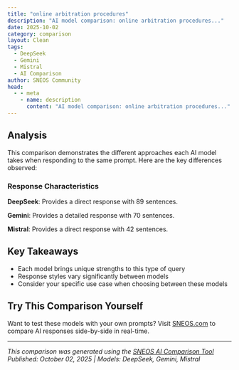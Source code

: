 ```yaml
---
title: "online arbitration procedures"
description: "AI model comparison: online arbitration procedures..."
date: 2025-10-02
category: comparison
layout: Clean
tags:
  - DeepSeek
  - Gemini
  - Mistral
  - AI Comparison
author: SNEOS Community
head:
  - - meta
    - name: description
      content: "AI model comparison: online arbitration procedures..."
---
```


<ChatComparison
  title="online arbitration procedures"
  prompt="online arbitration procedures"
  :responses='{
    "DeepSeek": "Of course. Here is a comprehensive overview of **online arbitration procedures**, breaking down what it is, how it works, its key features, and the pros and cons.\n\n---\n\n### What is Online Arbitration?\n\nOnline Arbitration is a form of Alternative Dispute Resolution (ADR) where the entire arbitration process\u2014from filing the case to the final award\u2014is conducted primarily or entirely through digital means. It leverages technology like secure online platforms, video conferencing, and electronic document management to resolve disputes remotely.\n\nIt\u0027s essentially traditional arbitration, but streamlined for the digital age. It is particularly suited for cross-border disputes, e-commerce conflicts, and any situation where the parties are geographically separated.\n\n### The Typical Procedure: Step-by-Step\n\nWhile procedures can vary depending on the arbitration provider (e.g., AAA, ICC, WIPO) or the specific rules adopted, a standard online arbitration process follows these general steps:\n\n**1. Agreement to Arbitrate**\n*   **The Foundation:** The process starts with a valid arbitration agreement, either:\n    *   A clause in a contract (e.g., a Terms of Service on a website) stating that disputes will be resolved by online arbitration.\n    *   A separate agreement made after a dispute has arisen.\n*   **Specifying the Rules:** The agreement should ideally specify the governing rules (e.g., the ICDR\u0027s Supplementary Procedures for Online Arbitration) and the seat (legal place) of the arbitration.\n\n**2. Initiation \u0026 Filing**\n*   The claimant files a \u0022Notice of Arbitration\u0022 or \u0022Request for Arbitration\u0022 through the online platform of the chosen institution.\n*   This filing includes the names of the parties, the nature of the dispute, the claim being made, and the relevant arbitration agreement.\n*   The filing fee is paid electronically.\n\n**3. Constitution of the Tribunal**\n*   The parties select a sole arbitrator or a panel of arbitrators. The platform often provides secure profiles and availability calendars for arbitrators.\n*   Interviews or selection can be done via video call. The appointed arbitrator must confirm their independence and impartiality.\n\n**4. Case Management Conference (CMC)**\n*   This is a crucial preliminary meeting, typically held via video conference between the arbitrator and the parties/their counsel.\n*   The goal is to establish a procedural timetable, address evidence exchange protocols, and set rules for the entire process (e.g., deadlines for submissions, hearing dates).\n*   The arbitrator issues a \u0022Procedural Order No. 1\u0022 formalizing these decisions.\n\n**5. Exchange of Pleadings and Evidence**\n*   **Pleadings:** The claimant submits a Statement of Claim, and the respondent submits a Statement of Defense (and any counterclaims) through the platform. All documents are uploaded to a secure, centralized electronic repository.\n*   **E-Disclosure/Discovery:** The scope of document production is typically limited in arbitration. Parties use the platform to request and produce electronic documents. The arbitrator manages any disputes over the scope of these requests.\n*   **Witness Statements and Expert Reports:** These are also submitted electronically.\n\n**6. The Hearing**\n*   This is conducted via a secure, high-quality video conferencing system integrated into the arbitration platform.\n*   Key features include:\n    *   **Virtual Hearing Rooms:** Separate \u0022breakout rooms\u0022 for each party and the arbitrator.\n    *   **Screen Sharing:** For presenting evidence, exhibits, and PowerPoint presentations.\n    *   **Real-Time Transcripts:** Often provided by a court reporter dialed into the video feed.\n    *   **Electronic Exhibits:** All documents are pre-loaded and hyperlinked for easy access by all participants.\n*   Witness examination and cross-examination are conducted live via video.\n\n**7. The Award**\n*   After the hearing and final submissions, the arbitrator deliberates and drafts the arbitral award.\n*   The final award is signed electronically (e-signatures are generally recognized and enforceable) and delivered to the parties through the platform.\n*   Under the New York Convention, this electronically signed award is legally binding and enforceable in over 170 signatory countries.\n\n---\n\n### Key Features \u0026 Technological Tools\n\n*   **Secure Online Platform:** A centralized, cloud-based hub for all case activity (e.g., Modria, IMOD, proprietary platforms from institutions).\n*   **Electronic Communication:** All formal communications (orders, submissions) happen via the platform, creating a clear audit trail.\n*   **Digital Evidence Management:** Tools for uploading, organizing, annotating, and sharing exhibits.\n*   **Video Conferencing:** Integrated or dedicated solutions (e.g., Zoom, Microsoft Teams) with high security for hearings and meetings.\n*   **E-Signatures:** For legally binding awards and procedural orders.\n\n---\n\n### Advantages of Online Arbitration\n\n1.  **Cost-Effective:** Eliminates travel, venue rental, and physical printing costs. Often results in lower arbitrator and legal fees due to increased efficiency.\n2.  **Time-Efficient:** The process is often faster due to streamlined scheduling and the elimination of logistical delays.\n3.  **Convenience \u0026 Accessibility:** Parties and arbitrators can participate from anywhere in the world, making justice more accessible.\n4.  **Environmental Friendliness:** A \u0022green\u0022 alternative with a significantly reduced carbon footprint.\n5.  **Enhanced Organization:** All case materials are in one secure, searchable digital location, reducing the risk of losing documents.\n\n### Challenges and Considerations\n\n1.  **Digital Divide \u0026 Technology Access:** Requires reliable internet and access to necessary hardware/software, which can be a barrier for some.\n2.  **Cybersecurity \u0026 Data Privacy:** Sensitive information is transmitted and stored online, requiring robust security measures to prevent breaches.\n3.  **Perceived Informality:** Some parties may feel the process is less solemn or authoritative than an in-person hearing.\n4.  **Technical Glitches:** Connectivity issues, audio/video lag, or platform failures can disrupt proceedings and require contingency plans.\n5.  **Assessing Credibility:** Some arbitrators argue that it is more difficult to assess the credibility of witnesses through a screen compared to in-person observation.\n\n### Common Use Cases\n\n*   **E-Commerce Disputes:** Between buyers and sellers on platforms like Amazon or eBay.\n*   **Business-to-Business (B2B) Contracts:** Especially for international supply chains or service agreements.\n*   **Technology, Media, and Telecom (TMT) Disputes.**\n*   **Consumer Disputes:** For resolving issues with online services, software, and digital products.\n*   **Employment Disputes:** For remote workers and companies with a distributed workforce.\n\n### Conclusion\n\nOnline arbitration is no longer a futuristic concept but a practical, efficient, and widely accepted method for resolving disputes. While it presents unique challenges, its benefits in terms of cost, speed, and accessibility make it an increasingly attractive option in our interconnected world. As technology and legal frameworks continue to evolve, online arbitration is poised to become the default procedure for many types of disputes.",
    "Gemini": "Online arbitration procedures are essentially the same as traditional arbitration procedures, but they utilize technology and online platforms to facilitate the process. This can lead to greater efficiency, cost savings, and accessibility. Here\u0027s a breakdown of the key aspects:\n\n**1. Agreement to Arbitrate:**\n\n*   **Foundation:**  The cornerstone of any arbitration is a valid agreement to arbitrate. This can be a clause within a larger contract (like a terms of service agreement or a commercial contract) or a separate agreement entered into after a dispute arises.\n*   **Scope:** The agreement defines the types of disputes subject to arbitration, the governing rules, the location (or lack thereof in online arbitration), and the method of selecting the arbitrator(s).\n*   **Clarity is Key:** The agreement should be unambiguous, especially when contemplating online arbitration. It should explicitly state that online arbitration is the chosen method.\n\n**2. Initiating the Arbitration:**\n\n*   **Notice:** The party initiating the arbitration (the claimant) typically sends a formal notice (a demand for arbitration) to the other party (the respondent).\n*   **Online Platforms:**  This notice, and all subsequent filings, are usually submitted through a designated online platform.  Platforms often provide templates and guides to simplify the process.\n*   **Required Information:** The demand for arbitration will outline the nature of the dispute, the relief sought, and often a brief summary of the supporting evidence.\n*   **Response:** The respondent then files a response, either admitting or denying the claims and potentially raising counterclaims.\n\n**3. Selection of the Arbitrator:**\n\n*   **Methods:** The method for selecting the arbitrator is usually outlined in the arbitration agreement.  Common approaches include:\n    *   **Party Appointment:** Each party selects an arbitrator, and the two selected arbitrators choose a third (often the chair).\n    *   **Roster Selection:**  An arbitration provider (like the American Arbitration Association (AAA), JAMS, or specialized online arbitration platforms) provides a list of qualified arbitrators, and the parties rank or strike names until a mutually acceptable arbitrator is chosen.\n    *   **Provider Appointment:** The provider directly appoints the arbitrator based on the nature of the dispute and the arbitrator\u0027s expertise.\n*   **Impartiality:** It\u0027s crucial that the arbitrator be impartial and independent.  Conflict of interest disclosures are standard practice.\n*   **Online Arbitrator Directories:** Many online arbitration platforms maintain directories of arbitrators with specific expertise suitable for online proceedings.\n\n**4. Pre-Hearing Procedures:**\n\n*   **Initial Conference:** The arbitrator typically holds an initial conference (often by video or phone) with the parties to discuss procedural matters, including:\n    *   **Scheduling:** Setting timelines for submissions, hearings, and the final award.\n    *   **Discovery:** Determining the scope and method of information exchange (if any).  Online arbitration often involves limited or no formal discovery to save time and costs.\n    *   **Evidence:**  Establishing rules for the admissibility of evidence (e.g., electronic documents, affidavits, video recordings).\n    *   **Communication Protocol:** Defining how parties will communicate with the arbitrator and each other.\n*   **Document Exchange:** Parties exchange relevant documents and information through the online platform. Secure file-sharing is a key feature.\n*   **Briefs/Submissions:**  Parties often submit written briefs or statements outlining their arguments and supporting evidence.\n\n**5. The Hearing (or Absence Thereof):**\n\n*   **Online Platforms:** Hearings are conducted through video conferencing platforms, often integrated into the arbitration platform.\n*   **Presentation of Evidence:** Parties present evidence, examine witnesses (if allowed), and make arguments.\n*   **Efficiency:** Online hearings tend to be more streamlined and efficient than traditional hearings.\n*   **Document-Only Arbitration:** In some cases, particularly for smaller claims, the arbitration may proceed solely on the basis of written submissions and documents, with no formal hearing.\n\n**6. The Award:**\n\n*   **Written Decision:** The arbitrator issues a written award, which is a binding decision resolving the dispute.\n*   **Delivery:** The award is typically delivered electronically through the online platform.\n*   **Enforcement:**  Arbitration awards are generally enforceable in court, often under the New York Convention (for international disputes) or domestic arbitration laws.\n*   **Finality:** Arbitration awards are generally final and binding, with limited grounds for appeal.\n\n**Advantages of Online Arbitration:**\n\n*   **Cost Savings:** Reduced travel expenses, lower administrative fees, and potentially faster proceedings can result in significant cost savings.\n*   **Convenience:** Parties can participate from anywhere with an internet connection, eliminating the need for physical meetings.\n*   **Speed:** Online processes often lead to faster resolution of disputes.\n*   **Accessibility:** Online arbitration can make dispute resolution more accessible to individuals and small businesses who may not be able to afford traditional litigation or arbitration.\n*   **Efficiency:** Streamlined procedures, online document management, and video conferencing contribute to greater efficiency.\n*   **Neutrality:**  Can be perceived as more neutral, especially in cross-border disputes, as it avoids the potential bias of a specific jurisdiction.\n\n**Disadvantages of Online Arbitration:**\n\n*   **Technological Barriers:**  Requires access to reliable internet and appropriate technology.\n*   **Security Concerns:**  Concerns about data security and confidentiality on online platforms.\n*   **Limited Discovery:**  Less opportunity for formal discovery may disadvantage parties with complex factual disputes.\n*   **Challenges with Witness Examination:**  Examining witnesses remotely can be more challenging than in person.\n*   **Enforcement Issues:**  Enforcement of online arbitration awards may present challenges in some jurisdictions.\n*   **Lack of Personal Interaction:**  Some parties may find the lack of personal interaction less satisfying than traditional arbitration.\n\n**Key Considerations for Choosing an Online Arbitration Platform:**\n\n*   **Reputation and Experience:** Choose a platform with a proven track record and experienced arbitrators.\n*   **Security Measures:**  Ensure the platform has robust security measures to protect data confidentiality.\n*   **Features and Functionality:**  Look for features such as secure document sharing, video conferencing, and online payment processing.\n*   **Cost Structure:**  Understand the platform\u0027s fees and how they are calculated.\n*   **Rules and Procedures:**  Review the platform\u0027s rules and procedures to ensure they are fair and transparent.\n*   **Arbitrator Expertise:**  Ensure the platform offers access to arbitrators with expertise relevant to the type of dispute.\n*   **Integration with Enforcement Mechanisms:** Consider platforms that offer assistance with enforcing awards.\n\n**Examples of Online Arbitration Platforms:**\n\n*   **American Arbitration Association (AAA):** Offers online arbitration services as part of its broader arbitration offerings.\n*   **JAMS:** Another well-known arbitration provider with online capabilities.\n*   **ODR.com:** A dedicated online dispute resolution platform.\n*   **SettleSmart:**  An online platform focused on business-to-business disputes.\n*   **Kleros:** A blockchain-based dispute resolution platform.\n\n**In summary, online arbitration is a valuable tool for resolving disputes efficiently and cost-effectively.  However, it\u0027s important to carefully consider the advantages and disadvantages before agreeing to online arbitration and to choose a reputable platform with appropriate security measures and experienced arbitrators.**\n",
    "Mistral": "Online arbitration, also known as virtual arbitration, is a process where disputes are resolved using digital platforms instead of traditional in-person hearings. Here are some general procedures involved in online arbitration:\n\n### 1. **Initiation of Arbitration**\n   - **Notice of Arbitration:** The claimant submits a notice of arbitration to the arbitration institution or directly to the respondent, outlining the dispute and the relief sought.\n   - **Response:** The respondent submits a response to the notice, which may include a counterclaim.\n\n### 2. **Selection of Arbitrator**\n   - **Arbitrator Appointment:** The parties may agree on an arbitrator, or the arbitration institution may appoint one. The arbitrator\u0027s credentials and impartiality are crucial.\n   - **Disclosure:** The arbitrator discloses any potential conflicts of interest.\n\n### 3. **Preliminary Conference**\n   - **Initial Meeting:** An initial meeting is held online to discuss procedural matters, such as the schedule, document exchange, and any preliminary issues.\n   - **Procedural Orders:** The arbitrator issues procedural orders to guide the process.\n\n### 4. **Document Exchange**\n   - **Submission of Documents:** Both parties submit relevant documents and evidence electronically.\n   - **Review:** The arbitrator reviews the documents and may request additional information.\n\n### 5. **Hearings**\n   - **Virtual Hearings:** Hearings are conducted via video conferencing platforms like Zoom, Microsoft Teams, or specialized arbitration platforms.\n   - **Witness Testimony:** Witnesses provide testimony remotely, and cross-examination is conducted online.\n   - **Document Presentation:** Documents are presented and discussed during the hearing.\n\n### 6. **Post-Hearing Submissions**\n   - **Closing Arguments:** Both parties submit closing arguments, either in writing or orally during the hearing.\n   - **Additional Evidence:** If necessary, additional evidence or clarifications may be submitted post-hearing.\n\n### 7. **Decision Making**\n   - **Deliberation:** The arbitrator reviews all evidence and arguments.\n   - **Award:** The arbitrator issues a written award, which is binding on the parties. The award is typically delivered electronically.\n\n### 8. **Enforcement**\n   - **Enforcement of Award:** The winning party may seek enforcement of the award through the courts if the losing party does not comply.\n\n### 9. **Confidentiality and Security**\n   - **Confidentiality:** All communications and documents are kept confidential.\n   - **Security:** The platform used for the arbitration must ensure data security and privacy.\n\n### 10. **Technical Support**\n   - **Platform Support:** The arbitration institution or a third-party provider offers technical support to ensure smooth proceedings.\n   - **Training:** Parties and arbitrators may receive training on using the online platform effectively.\n\n### 11. **Costs**\n   - **Fees:** The costs of the arbitration, including the arbitrator\u0027s fees and any platform fees, are typically shared by the parties or allocated as per the arbitrator\u0027s decision.\n\n### 12. **Final Steps**\n   - **Closure:** The arbitrator formally closes the proceedings.\n   - **Feedback:** Parties may provide feedback on the process to improve future online arbitrations.\n\n### Key Considerations:\n   - **Technology:** Ensure all parties have access to reliable internet and the necessary technology.\n   - **Time Zones:** Consider time zone differences if parties are in different locations.\n   - **Legal Framework:** Ensure compliance with relevant legal frameworks and regulations.\n\nOnline arbitration offers flexibility, cost-effectiveness, and convenience, making it an attractive option for resolving disputes in the digital age."
  }'
  published-date="00:15"
/>

## Analysis

This comparison demonstrates the different approaches each AI model takes when responding to the same prompt. Here are the key differences observed:

### Response Characteristics

**DeepSeek**: Provides a direct response with 89 sentences. 

**Gemini**: Provides a detailed response with 70 sentences. 

**Mistral**: Provides a direct response with 42 sentences. 

## Key Takeaways

- Each model brings unique strengths to this type of query
- Response styles vary significantly between models
- Consider your specific use case when choosing between these models

## Try This Comparison Yourself

Want to test these models with your own prompts? Visit [SNEOS.com](https://sneos.com) to compare AI responses side-by-side in real-time.

---

*This comparison was generated using the [SNEOS AI Comparison Tool](https://sneos.com)*
*Published: October 02, 2025 | Models: DeepSeek, Gemini, Mistral*
